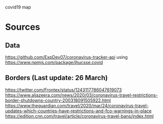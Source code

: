 covid19 map

# Sources

## Data

https://github.com/ExpDev07/coronavirus-tracker-api using https://www.npmjs.com/package/jhucsse.covid

## Borders (Last update: 26 March)

https://twitter.com/Frontex/status/1243117786047619073
https://www.aljazeera.com/news/2020/03/coronavirus-travel-restrictions-border-shutdowns-country-200318091505922.html
https://www.theguardian.com/travel/2020/mar/24/coronavirus-travel-updates-which-countries-have-restrictions-and-fco-warnings-in-place
https://edition.cnn.com/travel/article/coronavirus-travel-bans/index.html
